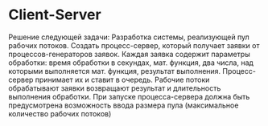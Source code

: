# Client-Server
Решение следующей задачи:
Разработка системы, реализующей пул рабочих потоков.
Создать процесс-сервер, который получает заявки от процессов-генераторов заявок.
Каждая заявка содержит параметры обработки: время обработки в секундах, мат.
функция, два числа, над которыми выполняется мат. функция, результат
выполнения. Процесс-сервер принимает их и ставит в очередь. Рабочие потоки
обрабатывают заявки возвращают результат и длительность выполнения обработки.
При запуске процесса-сервера должна быть предусмотрена возможность ввода
размера пула (максимальное количество рабочих потоков)
